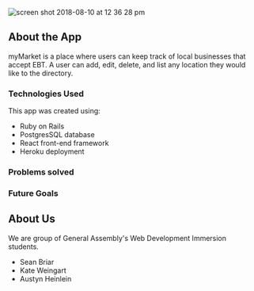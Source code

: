 ![screen shot 2018-08-10 at 12 36 28 pm](https://user-images.githubusercontent.com/37387868/43977898-511a6aa4-9c9a-11e8-82ce-69e03bc469c3.png)

## About the App 
 myMarket is a place where users can keep track of local businesses that accept EBT. A user can add, edit, delete, and list any location they would like to the directory. 
 
 ### Technologies Used
 This app was created using: 
 - Ruby on Rails 
 - PostgresSQL database
 - React front-end framework
 - Heroku deployment
 
 ### Problems solved
 
 ### Future Goals

## About Us

We are group of General Assembly's Web Development Immersion students.
  - Sean Briar
  - Kate Weingart
  - Austyn Heinlein
